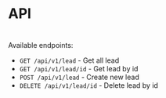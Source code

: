 # API
#
Available endpoints:
- `GET /api/v1/lead` - Get all lead
- `GET /api/v1/lead/id` - Get lead by id
- `POST /api/v1/lead` - Create new lead
- `DELETE /api/v1/lead/id` - Delete lead by id